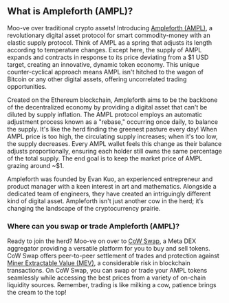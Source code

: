 <h2>What is Ampleforth (AMPL)?</h2>

<p>Moo-ve over traditional crypto assets! Introducing <a href="https://iq.wiki/wiki/ampleforth" rel="nofollow noreferrer noopener" target="_blank">Ampleforth (AMPL)</a>, a revolutionary digital asset protocol for smart commodity-money with an elastic supply protocol. Think of AMPL as a spring that adjusts its length according to temperature changes. Except here, the supply of AMPL expands and contracts in response to its price deviating from a $1 USD target, creating an innovative, dynamic token economy. This unique counter-cyclical approach means AMPL isn't hitched to the wagon of Bitcoin or any other digital assets, offering uncorrelated trading opportunities.</p>

<p>Created on the Ethereum blockchain, Ampleforth aims to be the backbone of the decentralized economy by providing a digital asset that can't be diluted by supply inflation. The AMPL protocol employs an automatic adjustment process known as a "rebase," occurring once daily, to balance the supply. It's like the herd finding the greenest pasture every day! When AMPL price is too high, the circulating supply increases; when it's too low, the supply decreases. Every AMPL wallet feels this change as their balance adjusts proportionally, ensuring each holder still owns the same percentage of the total supply. The end goal is to keep the market price of AMPL grazing around ~$1.</p>

<p>Ampleforth was founded by Evan Kuo, an experienced entrepreneur and product manager with a keen interest in art and mathematics. Alongside a dedicated team of engineers, they have created an intriguingly different kind of digital asset. Ampleforth isn't just another cow in the herd; it’s changing the landscape of the cryptocurrency prairie.</p>

<h3>Where can you swap or trade Ampleforth (AMPL)?</h3>

<p>Ready to join the herd? Moo-ve on over to <a href="https://swap.cow.fi/" rel="noopener" target="_blank">CoW Swap</a>, a Meta DEX aggregator providing a versatile platform for you to buy and sell tokens. CoW Swap offers peer-to-peer settlement of trades and protection against <a href="https://ethereum.org/en/developers/docs/mev/" rel="nofollow noreferrer noopener" target="_blank">Miner Extractable Value (MEV)</a>, a considerable risk in blockchain transactions. On CoW Swap, you can swap or trade your AMPL tokens seamlessly while accessing the best prices from a variety of on-chain liquidity sources. Remember, trading is like milking a cow, patience brings the cream to the top!</p>